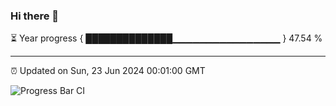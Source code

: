 ### Hi there 👋

⏳ Year progress { ██████████████▁▁▁▁▁▁▁▁▁▁▁▁▁▁▁▁ } 47.54 %

---

⏰ Updated on Sun, 23 Jun 2024 00:01:00 GMT

![Progress Bar CI](https://github.com/code-lakshay/GitHub-Actions-Demo/workflows/Progress%20Bar%20CI/badge.svg)
